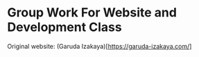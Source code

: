 
# Group Work For Website and Development Class
Original website: (Garuda Izakaya)[https://garuda-izakaya.com/]
